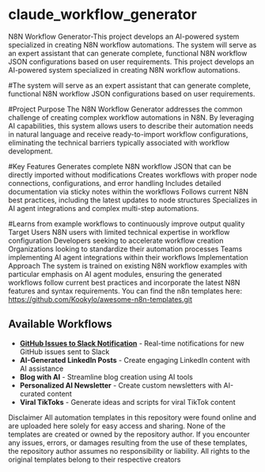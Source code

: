# claude_workflow_generator
N8N Workflow Generator-This project develops an AI-powered system specialized in creating N8N workflow automations. The system will serve as an expert assistant that can generate complete, functional N8N workflow JSON configurations based on user requirements.
This project develops an AI-powered system specialized in creating N8N workflow automations. 

#The system will serve as an expert assistant that can generate complete, functional N8N workflow JSON configurations based on user requirements. 

#Project Purpose The N8N Workflow Generator addresses the common challenge of creating complex workflow automations in N8N. By leveraging AI capabilities, this system allows users to describe their automation needs in natural language and receive ready-to-import workflow configurations, eliminating the technical barriers typically associated with workflow development. 

#Key Features Generates complete N8N workflow JSON that can be directly imported without modifications Creates workflows with proper node connections, configurations, and error handling Includes detailed documentation via sticky notes within the workflows Follows current N8N best practices, including the latest updates to node structures Specializes in AI agent integrations and complex multi-step automations.

#Learns from example workflows to continuously improve output quality Target Users N8N users with limited technical expertise in workflow configuration Developers seeking to accelerate workflow creation Organizations looking to standardize their automation processes Teams implementing AI agent integrations within their workflows Implementation Approach The system is trained on existing N8N workflow examples with particular emphasis on AI agent modules, ensuring the generated workflows follow current best practices and incorporate the latest N8N features and syntax requirements.
You can find the n8n templates here: https://github.com/Kookylo/awesome-n8n-templates.git

## Available Workflows

- **[GitHub Issues to Slack Notification](github-slack-workflow/README.md)** - Real-time notifications for new GitHub issues sent to Slack
- **AI-Generated LinkedIn Posts** - Create engaging LinkedIn content with AI assistance
- **Blog with AI** - Streamline blog creation using AI tools
- **Personalized AI Newsletter** - Create custom newsletters with AI-curated content
- **Viral TikToks** - Generate ideas and scripts for viral TikTok content

Disclaimer
All automation templates in this repository were found online and are uploaded here solely for easy access and sharing. None of the templates are created or owned by the repository author. If you encounter any issues, errors, or damages resulting from the use of these templates, the repository author assumes no responsibility or liability. All rights to the original templates belong to their respective creators
